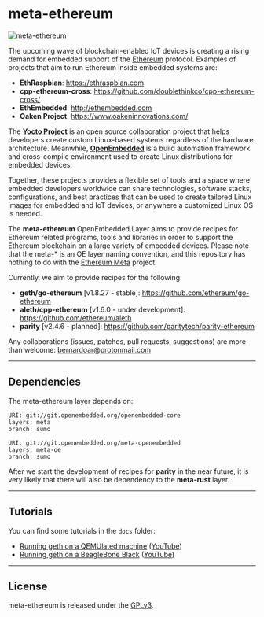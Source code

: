 # meta-ethereum

![meta-ethereum](https://github.com/bernardoaraujor/meta-ethereum/raw/master/meta-ethereum.png  "meta-ethereum")

The upcoming wave of blockchain-enabled IoT devices is creating a rising demand for embedded support of the [Ethereum](https://www.ethereum.org/) protocol. Examples of projects that aim to run Ethereum inside embedded systems are:

 * **EthRaspbian**: <https://ethraspbian.com>
 * **cpp-ethereum-cross**: <https://github.com/doublethinkco/cpp-ethereum-cross/>
 * **EthEmbedded**: <http://ethembedded.com>
 * **Oaken Project**: <https://www.oakeninnovations.com/>

The [**Yocto Project**](https://www.yoctoproject.org/) is an open source collaboration project that helps developers create custom Linux-based systems regardless of the hardware architecture. Meanwhile, [**OpenEmbedded**](http://www.openembedded.org/wiki/Main_Page) is a build automation framework and cross-compile environment used to create Linux distributions for embedded devices.

Together, these projects provides a flexible set of tools and a space where embedded developers worldwide can share technologies, software stacks, configurations, and best practices that can be used to create tailored Linux images for embedded and IoT devices, or anywhere a customized Linux OS is needed. 

The **meta-ethereum** OpenEmbedded Layer aims to provide recipes for Ethereum related programs, tools and libraries in order to support the Ethereum blockchain on a large variety of embedded devices. Please note that the meta-* is an OE layer naming convention, and this repository has nothing to do with the [Ethereum Meta](https://ethermeta.com/) project.

Currently, we aim to provide recipes for the following:

 * **geth/go-ethereum** [v1.8.27 - stable]: <https://github.com/ethereum/go-ethereum>
 * **aleth/cpp-ethereum** [v1.6.0 - under development]: <https://github.com/ethereum/aleth>
 * **parity** [v2.4.6 - planned]: <https://github.com/paritytech/parity-ethereum>
 
Any collaborations (issues, patches, pull requests, suggestions) are more than welcome: <bernardoar@protonmail.com>

---
## Dependencies

The meta-ethereum layer depends on:

	URI: git://git.openembedded.org/openembedded-core
	layers: meta
	branch: sumo

	URI: git://git.openembedded.org/meta-openembedded
	layers: meta-oe
	branch: sumo
	
After we start the development of recipes for **parity** in the near future, it is very likely that there will also be dependency to the **meta-rust** layer.	


---
## Tutorials
You can find some tutorials in the `docs` folder:

 - [Running geth on a QEMUlated machine](https://github.com/bernardoaraujor/meta-ethereum/blob/master/docs/qemu_tutorial.md) ([YouTube](https://youtu.be/IZ6nDKGy7NA))
 - [Running geth on a BeagleBone Black](https://github.com/bernardoaraujor/meta-ethereum/blob/master/docs/bbb_tutorial.md) ([YouTube](TODO))

---
## License

meta-ethereum is released under the [GPLv3](https://github.com/bernardoaraujor/meta-ethereum/blob/master/LICENSE).
